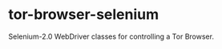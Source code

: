 tor-browser-selenium
====================

Selenium-2.0 WebDriver classes for controlling a Tor Browser.
